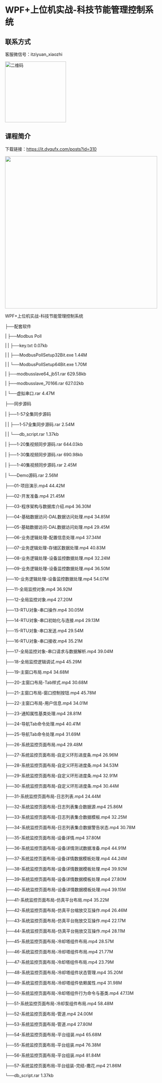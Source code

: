 # WPF+上位机实战-科技节能管理控制系统

## 联系方式

客服微信号：itziyuan_xiaozhi

<img src="https://ziyuanyun.oss-cn-guangzhou.aliyuncs.com/common/20240614073449/666b82192834a.jpg" width="200" height="200" alt="二维码">

## 课程简介

下载链接：https://it.dyqufx.com/posts?id=310

<img src="https://ziyuanyun.oss-cn-guangzhou.aliyuncs.com/yun/20240515151807/664461af775a1.jpg" width="500" alt="">

  WPF+上位机实战-科技节能管理控制系统



 ├──配套软件

 | ├──Modbus Poll

 | | ├──key.txt 0.07kb

 | | ├──ModbusPollSetup32Bit.exe 1.44M

 | | └──ModbusPollSetup64Bit.exe 1.70M

 | ├──modbusslave64_jb51.rar 629.58kb

 | ├──modbusslave_70166.rar 627.02kb

 | └──虚拟串口.rar 4.47M

 ├──同步源码

 | ├──1-57全集同步源码

 | | ├──1-57全集同步源码.rar 2.54M

 | | └──db_script.rar 1.37kb

 | ├──1-20集视频同步源码.rar 644.03kb

 | ├──1-30集视频同步源码.rar 690.98kb

 | ├──1-40集视频同步源码.rar 2.45M

 | └──Demo源码.rar 2.56M

 ├──01-项目演示.mp4 44.42M

 ├──02-开发准备.mp4 21.45M

 ├──03-程序架构与数据库介绍.mp4 36.30M

 ├──04-基础数据访问-DAL数据访问处理.mp4 34.85M

 ├──05-基础数据访问-DAL数据访问处理.mp4 29.45M

 ├──06-业务逻辑处理-配置信息处理.mp4 37.34M

 ├──07-业务逻辑处理-存储区数据处理.mp4 40.83M

 ├──08-业务逻辑处理-设备监控数据处理.mp4 32.24M

 ├──09-业务逻辑处理-设备监控数据处理.mp4 36.50M

 ├──10-业务逻辑处理-设备监控数据处理.mp4 54.07M

 ├──11-全局监控对象.mp4 36.92M

 ├──12-全局监控对象.mp4 27.20M

 ├──13-RTU对象-串口操作.mp4 30.05M

 ├──14-RTU对象-串口初始化与连接.mp4 29.13M

 ├──15-RTU对象-串口发送.mp4 29.54M

 ├──16-RTU对象-串口接收.mp4 35.21M

 ├──17-全局监控对象-串口请求与数据解析.mp4 39.04M

 ├──18-全局监控逻辑调试.mp4 45.29M

 ├──19-主窗口布局.mp4 34.68M

 ├──20-主窗口布局-Tab样式.mp4 30.68M

 ├──21-主窗口布局-窗口控制按钮.mp4 45.78M

 ├──22-主窗口布局-用户信息.mp4 34.01M

 ├──23-通知属性基类处理.mp4 28.81M

 ├──24-导航Tab命令处理.mp4 40.41M

 ├──25-导航Tab命令处理.mp4 31.69M

 ├──26-系统监控页面布局.mp4 29.48M

 ├──27-系统监控页面布局-自定义环形进度条.mp4 26.96M

 ├──28-系统监控页面布局-自定义环形进度条.mp4 34.53M

 ├──29-系统监控页面布局-自定义环形进度条.mp4 32.91M

 ├──30-系统监控页面布局-自定义环形进度条.mp4 30.44M

 ├──31-系统监控页面布局-日志列表.mp4 24.44M

 ├──32-系统监控页面布局-日志列表集合数据源.mp4 25.86M

 ├──33-系统监控页面布局-日志列表集合数据模板.mp4 32.25M

 ├──34-系统监控页面布局-日志列表集合数据警告状态.mp4 30.78M

 ├──35-系统监控页面布局-设备详情.mp4 37.80M

 ├──36-系统监控页面布局-设备详情测试数据准备.mp4 44.91M

 ├──37-系统监控页面布局-设备详情数据模板处理.mp4 44.24M

 ├──38-系统监控页面布局-设备详情数据模板处理.mp4 39.92M

 ├──39-系统监控页面布局-设备详情数据模板处理.mp4 27.80M

 ├──40-系统监控页面布局-设备详情数据模板处理.mp4 39.15M

 ├──41-系统监控页面布局-仿真平台布局.mp4 35.22M

 ├──42-系统监控页面布局-仿真平台缩放交互操作.mp4 26.46M

 ├──43-系统监控页面布局-仿真平台拖放交互操作.mp4 22.17M

 ├──44-系统监控页面布局-仿真平台拖放交互操作.mp4 28.11M

 ├──45-系统监控页面布局-冷却塔组件布局.mp4 28.57M

 ├──46-系统监控页面布局-冷却塔组件布局.mp4 21.77M

 ├──47-系统监控页面布局-冷却塔组件布局.mp4 23.79M

 ├──48-系统监控页面布局-冷却塔组件状态管理.mp4 35.20M

 ├──49-系统监控页面布局-冷却塔组件依赖属性.mp4 31.98M

 ├──50-系统监控页面布局-冷却塔组件行为命令与基类.mp4 47.13M

 ├──51-系统监控页面布局-冷却泵组件布局.mp4 58.48M

 ├──52-系统监控页面布局-管道.mp4 24.00M

 ├──53-系统监控页面布局-管道.mp4 27.80M

 ├──54-系统监控页面布局-平台组装.mp4 65.68M

 ├──55-系统监控页面布局-平台组装.mp4 76.38M

 ├──56-系统监控页面布局-平台组装.mp4 81.84M

 ├──57-系统监控页面布局-平台组装-完结-撒花.mp4 21.86M

 └──db_script.rar 1.37kb

  